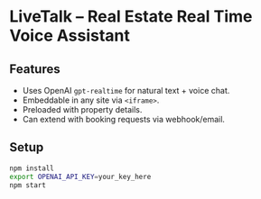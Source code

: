 # LiveTalk – Real Estate Real Time Voice Assistant

## Features
- Uses OpenAI `gpt-realtime` for natural text + voice chat.
- Embeddable in any site via `<iframe>`.
- Preloaded with property details.
- Can extend with booking requests via webhook/email.

## Setup
```bash
npm install
export OPENAI_API_KEY=your_key_here
npm start


